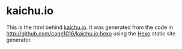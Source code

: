 # kaichu.io

This is the html behind [kaichu.io](http://kaichu.io).  It was generated from the code
in http://github.com/cage1016/kaichu.io.hexo using the [Hexo](https://hexo.io/)
static site generator.

